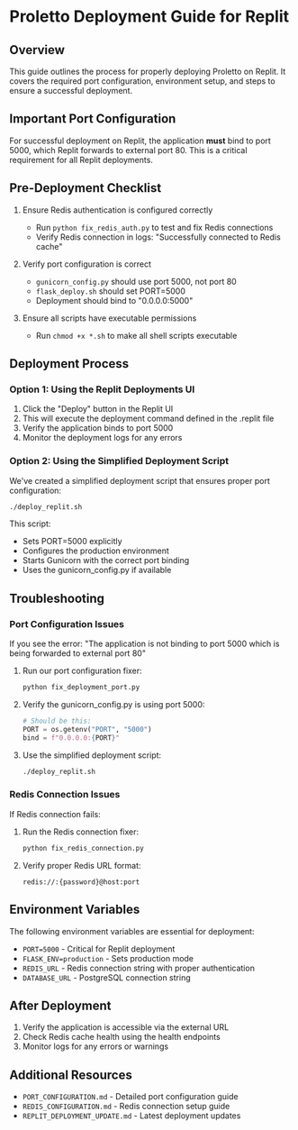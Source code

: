 # Proletto Deployment Guide for Replit

## Overview

This guide outlines the process for properly deploying Proletto on Replit. It covers the required port configuration, environment setup, and steps to ensure a successful deployment.

## Important Port Configuration

For successful deployment on Replit, the application **must** bind to port 5000, which Replit forwards to external port 80. This is a critical requirement for all Replit deployments.

## Pre-Deployment Checklist

1. Ensure Redis authentication is configured correctly
   - Run `python fix_redis_auth.py` to test and fix Redis connections
   - Verify Redis connection in logs: "Successfully connected to Redis cache"

2. Verify port configuration is correct
   - `gunicorn_config.py` should use port 5000, not port 80
   - `flask_deploy.sh` should set PORT=5000 
   - Deployment should bind to "0.0.0.0:5000"

3. Ensure all scripts have executable permissions
   - Run `chmod +x *.sh` to make all shell scripts executable

## Deployment Process

### Option 1: Using the Replit Deployments UI

1. Click the "Deploy" button in the Replit UI
2. This will execute the deployment command defined in the .replit file
3. Verify the application binds to port 5000
4. Monitor the deployment logs for any errors

### Option 2: Using the Simplified Deployment Script

We've created a simplified deployment script that ensures proper port configuration:

```bash
./deploy_replit.sh
```

This script:
- Sets PORT=5000 explicitly
- Configures the production environment
- Starts Gunicorn with the correct port binding
- Uses the gunicorn_config.py if available

## Troubleshooting

### Port Configuration Issues

If you see the error: "The application is not binding to port 5000 which is being forwarded to external port 80"

1. Run our port configuration fixer:
   ```bash
   python fix_deployment_port.py
   ```

2. Verify the gunicorn_config.py is using port 5000:
   ```python
   # Should be this:
   PORT = os.getenv("PORT", "5000")
   bind = f"0.0.0.0:{PORT}"
   ```

3. Use the simplified deployment script:
   ```bash
   ./deploy_replit.sh
   ```

### Redis Connection Issues

If Redis connection fails:

1. Run the Redis connection fixer:
   ```bash
   python fix_redis_connection.py
   ```

2. Verify proper Redis URL format:
   ```
   redis://:{password}@host:port
   ```

## Environment Variables

The following environment variables are essential for deployment:

- `PORT=5000` - Critical for Replit deployment
- `FLASK_ENV=production` - Sets production mode
- `REDIS_URL` - Redis connection string with proper authentication
- `DATABASE_URL` - PostgreSQL connection string

## After Deployment

1. Verify the application is accessible via the external URL
2. Check Redis cache health using the health endpoints
3. Monitor logs for any errors or warnings

## Additional Resources

- `PORT_CONFIGURATION.md` - Detailed port configuration guide
- `REDIS_CONFIGURATION.md` - Redis connection setup guide
- `REPLIT_DEPLOYMENT_UPDATE.md` - Latest deployment updates